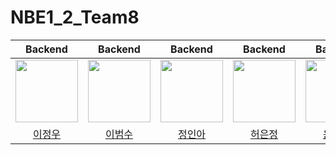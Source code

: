 # NBE1_2_Team8
|Backend|Backend|Backend|Backend|Backend|
|:---:|:---:|:---:|:---:|:---:|
| <img src="https://github.com/user-attachments/assets/52716ea1-8b2c-4376-b76d-8c1c3ad88891" width=100 height=100></a> | <a href="https://github.com/j-ra1n"> <img src = "-----" width=100 height=100></a> | <a href="https://github.com/rndudals"> <img src="---" width=100 height=100></a> | <a href="https://github.com/j-ra1n"> <img src="--" width=100 height=100></a> | <a href="https://github.com/jusung-c"> <img src="---" width="100" height="100"></a> |<a href="https://github.com/ghdcksgml1"> <img src="-----" width=100 height=100></a> |
|[이정우](https://github.com/j-ra1n)|[이범수](https://github.com/leebs0521)|[정인아](https://github.com/InaJeong73)|[허은정](https://github.com/eundeang)|[윤이건](https://github.com/Iecorn)|
